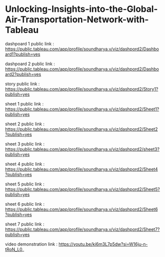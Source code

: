# Unlocking-Insights-into-the-Global-Air-Transportation-Network-with-Tableau


dashpoard 1 public link : https://public.tableau.com/app/profile/soundharya.v/viz/dashpord2/Dashboard1?publish=yes

dashpoard 2 public link : https://public.tableau.com/app/profile/soundharya.v/viz/dashpord2/Dashboard2?publish=yes

story public link : https://public.tableau.com/app/profile/soundharya.v/viz/dashpord2/Story1?publish=yes

sheet 1 public link : https://public.tableau.com/app/profile/soundharya.v/viz/dashpord2/Sheet1?publish=yes

sheet 2 public link : https://public.tableau.com/app/profile/soundharya.v/viz/dashpord2/Sheet2?publish=yes

sheet 3 public link : https://public.tableau.com/app/profile/soundharya.v/viz/dashpord2/sheet3?publish=yes

sheet 4 public link : https://public.tableau.com/app/profile/soundharya.v/viz/dashpord2/Sheet4?publish=yes

sheet 5 public link : https://public.tableau.com/app/profile/soundharya.v/viz/dashpord2/Sheet5?publish=yes

sheet 6 public link : https://public.tableau.com/app/profile/soundharya.v/viz/dashpord2/Sheet6?publish=yes

sheet 7 public link : https://public.tableau.com/app/profile/soundharya.v/viz/dashpord2/Sheet7?publish=yes

video demonstration link : https://youtu.be/ki6m3L7p5dw?si=W16ju-n-tRoN_L0_
